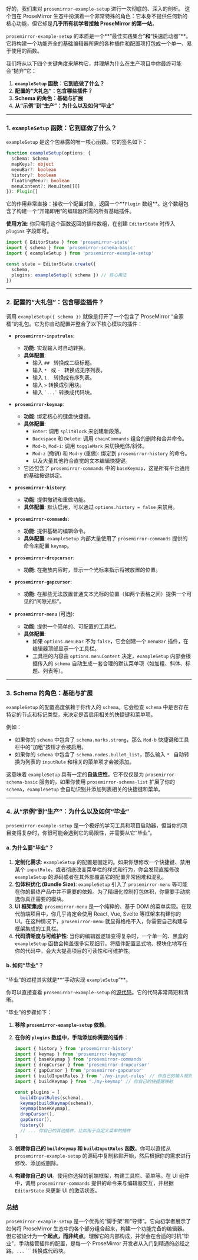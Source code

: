 好的，我们来对 `prosemirror-example-setup` 进行一次彻底的、深入的剖析。
这个包在 ProseMirror 生态中扮演着一个非常特殊的角色：它本身不提供任何新的核心功能，但它却是**几乎所有初学者接触 ProseMirror 的第一站**。

`prosemirror-example-setup` 的本质是一个**“最佳实践集合”**和**“快速启动器”**。它将构建一个功能齐全的基础编辑器所需的各种插件和配置项打包成一个单一、易于使用的函数。

我们将从以下四个关键角度来解构它，并理解为什么在生产项目中你最终可能会“抛弃”它：

1.  **`exampleSetup` 函数：它到底做了什么？**
2.  **配置的“大礼包”：包含哪些插件？**
3.  **Schema 的角色：基础与扩展**
4.  **从“示例”到“生产”：为什么以及如何“毕业”**

---

### 1. `exampleSetup` 函数：它到底做了什么？

`exampleSetup` 是这个包暴露的唯一核心函数。它的签名如下：

```typescript
function exampleSetup(options: {
  schema: Schema
  mapKeys?: object
  menuBar?: boolean
  history?: boolean
  floatingMenu?: boolean
  menuContent?: MenuItem[][]
}): Plugin[]
```

它的作用非常直接：接收一个配置对象，返回一个**`Plugin` 数组**。这个数组包含了构建一个“开箱即用”的编辑器所需的所有基础插件。

**使用方法**:
你只需将这个函数返回的插件数组，在创建 `EditorState` 时传入 `plugins` 字段即可。

```typescript
import { EditorState } from 'prosemirror-state'
import { schema } from 'prosemirror-schema-basic'
import { exampleSetup } from 'prosemirror-example-setup'

const state = EditorState.create({
  schema,
  plugins: exampleSetup({ schema }) // 核心用法
})
```

---

### 2. 配置的“大礼包”：包含哪些插件？

调用 `exampleSetup({ schema })` 就像是打开了一个包含了 ProseMirror “全家桶”的礼包。它为你自动配置并整合了以下核心模块的插件：

- **`prosemirror-inputrules`**:

  - **功能**: 实现输入时自动转换。
  - **具体配置**:
    - 输入 `## ` 转换成二级标题。
    - 输入 `* ` 或 `- ` 转换成无序列表。
    - 输入 `1. ` 转换成有序列表。
    - 输入 `>` 转换成引用块。
    - 输入 `` `...` `` 转换成代码块。

- **`prosemirror-keymap`**:

  - **功能**: 绑定核心的键盘快捷键。
  - **具体配置**:
    - `Enter`: 调用 `splitBlock` 来创建新段落。
    - `Backspace` 和 `Delete`: 调用 `chainCommands` 组合的删除和合并命令。
    - `Mod-b`, `Mod-i`: 调用 `toggleMark` 来切换粗体/斜体。
    - `Mod-z` (撤销) 和 `Mod-y` (重做): 绑定到 `prosemirror-history` 的命令。
    - 以及大量其他符合直觉的文本编辑快捷键。
  - 它还包含了 `prosemirror-commands` 中的 `baseKeymap`，这是所有平台通用的基础按键绑定。

- **`prosemirror-history`**:

  - **功能**: 提供撤销和重做功能。
  - **具体配置**: 默认启用，可以通过 `options.history = false` 来禁用。

- **`prosemirror-commands`**:

  - **功能**: 提供基础的编辑命令。
  - **具体配置**: `exampleSetup` 内部大量使用了 `prosemirror-commands` 提供的命令来配置 `keymap`。

- **`prosemirror-dropcursor`**:

  - **功能**: 在拖放内容时，显示一个光标来指示将被放置的位置。

- **`prosemirror-gapcursor`**:

  - **功能**: 在那些无法放置普通文本光标的位置（如两个表格之间）提供一个可见的“间隙光标”。

- **`prosemirror-menu`** (可选):
  - **功能**: 提供一个简单的、可配置的工具栏。
  - **具体配置**:
    - 如果 `options.menuBar` 不为 `false`，它会创建一个 `menuBar` 插件，在编辑器顶部显示一个工具栏。
    - 工具栏的内容由 `options.menuContent` 决定，`exampleSetup` 内部会根据传入的 `schema` 自动生成一套合理的默认菜单项（如加粗、斜体、标题、列表等）。

---

### 3. Schema 的角色：基础与扩展

`exampleSetup` 的配置高度依赖于你传入的 `schema`。它会检查 `schema` 中是否存在特定的节点和标记类型，来决定是否启用相关的快捷键和菜单项。

例如：

- 如果你的 `schema` 中包含了 `schema.marks.strong`，那么 `Mod-b` 快捷键和工具栏中的“加粗”按钮才会被启用。
- 如果你的 `schema` 中包含了 `schema.nodes.bullet_list`，那么输入 `* ` 自动转换为列表的 `inputRule` 和相关的菜单项才会被添加。

这意味着 `exampleSetup` 具有一定的**自适应性**。它不仅仅是为 `prosemirror-schema-basic` 服务的，如果你使用 `prosemirror-schema-list` 扩展了你的 `schema`，`exampleSetup` 会自动识别并添加列表相关的快捷键和菜单。

---

### 4. 从“示例”到“生产”：为什么以及如何“毕业”

`prosemirror-example-setup` 是一个极好的学习工具和项目启动器，但当你的项目变得复杂时，你很可能会遇到它的局限性，并需要从它“毕业”。

#### a. 为什么要“毕业”？

1.  **定制化需求**: `exampleSetup` 的配置是固定的。如果你想修改一个快捷键、禁用某个 `inputRule`，或者彻底改变菜单栏的样式和行为，你会发现直接修改 `exampleSetup` 的源码或者在其外部覆盖它的配置非常困难和混乱。
2.  **包体积优化 (Bundle Size)**: `exampleSetup` 引入了 `prosemirror-menu` 等可能在你的最终产品中并不需要的依赖。为了精细化控制打包体积，你需要手动挑选你真正需要的模块。
3.  **UI 框架集成**: `prosemirror-menu` 是一个纯粹的、基于 DOM 的菜单实现。在现代前端项目中，你几乎肯定会使用 React, Vue, Svelte 等框架来构建你的 UI。在这种情况下，`prosemirror-menu` 就显得格格不入，你需要自己构建与框架集成的工具栏。
4.  **代码清晰度与可维护性**: 当你的编辑器逻辑变得复杂时，一个单一的、黑盒的 `exampleSetup` 函数会掩盖很多实现细节。将插件配置显式地、模块化地写在你的代码中，会大大提高项目的可读性和可维护性。

#### b. 如何“毕业”？

“毕业”的过程其实就是**“手动实现 `exampleSetup`”**。

你可以直接查看 `prosemirror-example-setup` 的[源代码](https://github.com/ProseMirror/prosemirror-example-setup/blob/master/src/index.js)。它的代码非常简短和清晰。

“毕业”的步骤如下：

1.  **移除 `prosemirror-example-setup` 依赖**。
2.  **在你的 `plugins` 数组中，手动添加你需要的插件**：

    ```typescript
    import { history } from 'prosemirror-history'
    import { keymap } from 'prosemirror-keymap'
    import { baseKeymap } from 'prosemirror-commands'
    import { dropCursor } from 'prosemirror-dropcursor'
    import { gapCursor } from 'prosemirror-gapcursor'
    import { buildInputRules } from './my-input-rules' // 你自己的输入规则
    import { buildKeymap } from './my-keymap' // 你自己的快捷键映射

    const plugins = [
      buildInputRules(schema),
      keymap(buildKeymap(schema)),
      keymap(baseKeymap),
      dropCursor(),
      gapCursor(),
      history()
      // ... 你自己的其他插件，比如用于自定义菜单的插件
    ]
    ```

3.  **创建你自己的 `buildKeymap` 和 `buildInputRules` 函数**。你可以直接从 `prosemirror-example-setup` 的源码中复制粘贴开始，然后根据你的需求进行修改、添加或删除。
4.  **构建你自己的 UI**。使用你选择的前端框架，构建工具栏、菜单等。在 UI 组件中，调用 `prosemirror-commands` 提供的命令来与编辑器交互，并根据 `EditorState` 来更新 UI 的激活状态。

### 总结

`prosemirror-example-setup` 是一个优秀的“脚手架”和“导师”。它向初学者展示了如何将 ProseMirror 生态中的各个部分组合起来，构建一个功能完备的编辑器。但它被设计为**一个起点，而非终点**。理解它的内部构成，并学会在合适的时机“毕业”，手动接管插件的配置，是每一个 ProseMirror 开发者从入门到精通的必经之路。`...` ``` 转换成代码块。
